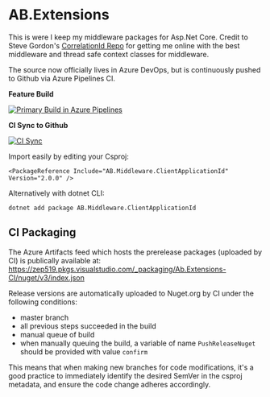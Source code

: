 # AB.Extensions
This is were I keep my middleware packages for Asp.Net Core.  Credit to Steve Gordon's [CorrelationId Repo](https://github.com/stevejgordon/CorrelationId) for getting me online with the best middleware and thread safe context classes for middleware.

The source now officially lives in Azure DevOps, but is continuously pushed to Github via Azure Pipelines CI.



__Feature Build__

[![Primary Build in Azure Pipelines](https://zep519.visualstudio.com/AB.Middleware%20Github%20Project/_apis/build/status/AB.Middleware%20Github%20Project)](https://zep519.visualstudio.com/AB.Middleware%20Github%20Project/_apis/build/status/AB.Middleware%20Github%20Project?branchName=master)


__CI Sync to Github__

[![CI Sync](https://zep519.visualstudio.com/AB.Middleware%20Github%20Project/_apis/build/status/Sync%20to%20Github)](https://zep519.visualstudio.com/AB.Middleware%20Github%20Project/_apis/build/status/Sync%20to%20Github?branchName=master)

Import easily by editing your Csproj:

``<PackageReference Include="AB.Middleware.ClientApplicationId" Version="2.0.0" />``

Alternatively with dotnet CLI:

``dotnet add package AB.Middleware.ClientApplicationId``


## CI Packaging
The Azure Artifacts feed which hosts the prerelease packages (uploaded by CI) is publically available at: https://zep519.pkgs.visualstudio.com/_packaging/Ab.Extensions-CI/nuget/v3/index.json

Release versions are automatically uploaded to Nuget.org by CI under the following conditions:
- master branch
- all previous steps succeeded in the build
- manual queue of build
- when manually queuing the build, a variable of name ```PushReleaseNuget``` should be provided with value ```confirm```

This means that when making new branches for code modifications, it's a good practice to immediately identify the desired SemVer in the csproj metadata, and ensure the code change adheres accordingly.